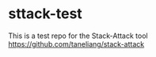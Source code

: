 # sttack-test
This is a test repo for the Stack-Attack tool https://github.com/taneliang/stack-attack
